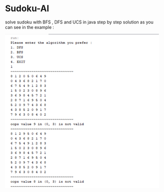 # Sudoku-AI
solve sudoku with BFS , DFS and UCS in java
step by step solution as you can see in the example :

![alt text](https://github.com/malekiamir/Sudoku-AI/blob/master/image.png)
